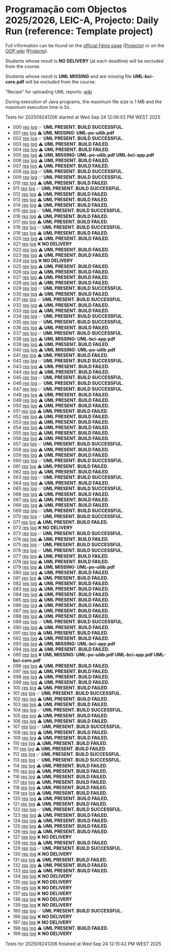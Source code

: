 # Programação com Objectos 2025/2026, LEIC-A, Projecto: Daily Run (reference: Template project)

Full information can be found on the [official Fénix page](https://fenix.tecnico.ulisboa.pt/disciplinas/PO112/2025-2026/1-semestre) ([Projecto](https://fenix.tecnico.ulisboa.pt/disciplinas/PO112/2025-2026/1-semestre/projecto)) or on the [OOP wiki](https://web.tecnico.ulisboa.pt/~david.matos/w/pt/index.php/Programa%C3%A7%C3%A3o_com_Objectos) ([Projecto](https://web.tecnico.ulisboa.pt/~david.matos/w/pt/index.php/Programa%C3%A7%C3%A3o_com_Objectos/Projecto_de_Programa%C3%A7%C3%A3o_com_Objectos)).

Students whose result is **NO DELIVERY** (at each deadline) will be excluded from the course.

Students whose result is **UML MISSING** and are missing file **UML-bci-core.pdf** will be excluded from the course.

"Recipe" for uploading UML reports: [wiki](https://web.tecnico.ulisboa.pt/~david.matos/w/pt/index.php/Programa%C3%A7%C3%A3o_com_Objectos/Projecto_de_Programa%C3%A7%C3%A3o_com_Objectos/Reposit%C3%B3rio_GIT#.22Receita.22_para_a_Entrega_de_Diagramas_UML)

During execution of Java programs, the maximum file size is 1 MB and the maximum execution time is 5s.

Tests for 202509241206 started at Wed Sep 24 12:06:02 PM WEST 2025

* 000 [res](logs/e0/000.res.html) [log](logs/e0/000.log.html) ✅ **UML PRESENT. BUILD SUCCESSFUL.**
* 001 [res](logs/e0/001.res.html) [log](logs/e0/001.log.html) ⚠ **UML MISSING: UML-po-uilib.pdf**
* 002 [res](logs/e0/002.res.html) [log](logs/e0/002.log.html) ✅ **UML PRESENT. BUILD SUCCESSFUL.**
* 003 [res](logs/e0/003.res.html) [log](logs/e0/003.log.html) ⚠ **UML PRESENT. BUILD FAILED.**
* 004 [res](logs/e0/004.res.html) [log](logs/e0/004.log.html) ⚠ **UML PRESENT. BUILD FAILED.**
* 005 [res](logs/e0/005.res.html) [log](logs/e0/005.log.html) ⚠ **UML MISSING: UML-po-uilib.pdf UML-bci-app.pdf**
* 006 [res](logs/e0/006.res.html) [log](logs/e0/006.log.html) ⚠ **UML PRESENT. BUILD FAILED.**
* 007 [res](logs/e0/007.res.html) [log](logs/e0/007.log.html) ⚠ **UML PRESENT. BUILD FAILED.**
* 008 [res](logs/e0/008.res.html) [log](logs/e0/008.log.html) ✅ **UML PRESENT. BUILD SUCCESSFUL.**
* 009 [res](logs/e0/009.res.html) [log](logs/e0/009.log.html) ✅ **UML PRESENT. BUILD SUCCESSFUL.**
* 010 [res](logs/e0/010.res.html) [log](logs/e0/010.log.html) ⚠ **UML PRESENT. BUILD FAILED.**
* 011 [res](logs/e0/011.res.html) [log](logs/e0/011.log.html) ✅ **UML PRESENT. BUILD SUCCESSFUL.**
* 012 [res](logs/e0/012.res.html) [log](logs/e0/012.log.html) ⚠ **UML PRESENT. BUILD FAILED.**
* 013 [res](logs/e0/013.res.html) [log](logs/e0/013.log.html) ⚠ **UML PRESENT. BUILD FAILED.**
* 014 [res](logs/e0/014.res.html) [log](logs/e0/014.log.html) ⚠ **UML PRESENT. BUILD FAILED.**
* 015 [res](logs/e0/015.res.html) [log](logs/e0/015.log.html) ✅ **UML PRESENT. BUILD SUCCESSFUL.**
* 016 [res](logs/e0/016.res.html) [log](logs/e0/016.log.html) ⚠ **UML PRESENT. BUILD FAILED.**
* 017 [res](logs/e0/017.res.html) [log](logs/e0/017.log.html) ⚠ **UML PRESENT. BUILD FAILED.**
* 018 [res](logs/e0/018.res.html) [log](logs/e0/018.log.html) ✅ **UML PRESENT. BUILD SUCCESSFUL.**
* 019 [res](logs/e0/019.res.html) [log](logs/e0/019.log.html) ⚠ **UML PRESENT. BUILD FAILED.**
* 020 [res](logs/e0/020.res.html) [log](logs/e0/020.log.html) ⚠ **UML PRESENT. BUILD FAILED.**
* 021 [res](logs/e0/021.res.html) [log](logs/e0/021.log.html) ❌ **NO DELIVERY**
* 022 [res](logs/e0/022.res.html) [log](logs/e0/022.log.html) ⚠ **UML PRESENT. BUILD FAILED.**
* 023 [res](logs/e0/023.res.html) [log](logs/e0/023.log.html) ⚠ **UML PRESENT. BUILD FAILED.**
* 024 [res](logs/e0/024.res.html) [log](logs/e0/024.log.html) ❌ **NO DELIVERY**
* 025 [res](logs/e0/025.res.html) [log](logs/e0/025.log.html) ⚠ **UML PRESENT. BUILD FAILED.**
* 026 [res](logs/e0/026.res.html) [log](logs/e0/026.log.html) ⚠ **UML PRESENT. BUILD FAILED.**
* 027 [res](logs/e0/027.res.html) [log](logs/e0/027.log.html) ⚠ **UML PRESENT. BUILD FAILED.**
* 028 [res](logs/e0/028.res.html) [log](logs/e0/028.log.html) ⚠ **UML PRESENT. BUILD FAILED.**
* 029 [res](logs/e0/029.res.html) [log](logs/e0/029.log.html) ✅ **UML PRESENT. BUILD SUCCESSFUL.**
* 030 [res](logs/e0/030.res.html) [log](logs/e0/030.log.html) ⚠ **UML PRESENT. BUILD FAILED.**
* 031 [res](logs/e0/031.res.html) [log](logs/e0/031.log.html) ✅ **UML PRESENT. BUILD SUCCESSFUL.**
* 032 [res](logs/e0/032.res.html) [log](logs/e0/032.log.html) ⚠ **UML PRESENT. BUILD FAILED.**
* 033 [res](logs/e0/033.res.html) [log](logs/e0/033.log.html) ⚠ **UML PRESENT. BUILD FAILED.**
* 034 [res](logs/e0/034.res.html) [log](logs/e0/034.log.html) ✅ **UML PRESENT. BUILD SUCCESSFUL.**
* 035 [res](logs/e0/035.res.html) [log](logs/e0/035.log.html) ✅ **UML PRESENT. BUILD SUCCESSFUL.**
* 036 [res](logs/e0/036.res.html) [log](logs/e0/036.log.html) ⚠ **UML PRESENT. BUILD FAILED.**
* 037 [res](logs/e0/037.res.html) [log](logs/e0/037.log.html) ✅ **UML PRESENT. BUILD SUCCESSFUL.**
* 038 [res](logs/e0/038.res.html) [log](logs/e0/038.log.html) ⚠ **UML MISSING: UML-bci-app.pdf**
* 039 [res](logs/e0/039.res.html) [log](logs/e0/039.log.html) ⚠ **UML PRESENT. BUILD FAILED.**
* 040 [res](logs/e0/040.res.html) [log](logs/e0/040.log.html) ⚠ **UML MISSING: UML-po-uilib.pdf**
* 041 [res](logs/e0/041.res.html) [log](logs/e0/041.log.html) ⚠ **UML PRESENT. BUILD FAILED.**
* 042 [res](logs/e0/042.res.html) [log](logs/e0/042.log.html) ✅ **UML PRESENT. BUILD SUCCESSFUL.**
* 043 [res](logs/e0/043.res.html) [log](logs/e0/043.log.html) ⚠ **UML PRESENT. BUILD FAILED.**
* 044 [res](logs/e0/044.res.html) [log](logs/e0/044.log.html) ⚠ **UML PRESENT. BUILD FAILED.**
* 045 [res](logs/e0/045.res.html) [log](logs/e0/045.log.html) ✅ **UML PRESENT. BUILD SUCCESSFUL.**
* 046 [res](logs/e0/046.res.html) [log](logs/e0/046.log.html) ✅ **UML PRESENT. BUILD SUCCESSFUL.**
* 047 [res](logs/e0/047.res.html) [log](logs/e0/047.log.html) ✅ **UML PRESENT. BUILD SUCCESSFUL.**
* 048 [res](logs/e0/048.res.html) [log](logs/e0/048.log.html) ⚠ **UML PRESENT. BUILD FAILED.**
* 049 [res](logs/e0/049.res.html) [log](logs/e0/049.log.html) ⚠ **UML PRESENT. BUILD FAILED.**
* 050 [res](logs/e0/050.res.html) [log](logs/e0/050.log.html) ⚠ **UML PRESENT. BUILD FAILED.**
* 051 [res](logs/e0/051.res.html) [log](logs/e0/051.log.html) ⚠ **UML PRESENT. BUILD FAILED.**
* 052 [res](logs/e0/052.res.html) [log](logs/e0/052.log.html) ⚠ **UML PRESENT. BUILD FAILED.**
* 053 [res](logs/e0/053.res.html) [log](logs/e0/053.log.html) ⚠ **UML PRESENT. BUILD FAILED.**
* 054 [res](logs/e0/054.res.html) [log](logs/e0/054.log.html) ⚠ **UML PRESENT. BUILD FAILED.**
* 055 [res](logs/e0/055.res.html) [log](logs/e0/055.log.html) ⚠ **UML PRESENT. BUILD FAILED.**
* 056 [res](logs/e0/056.res.html) [log](logs/e0/056.log.html) ⚠ **UML PRESENT. BUILD FAILED.**
* 057 [res](logs/e0/057.res.html) [log](logs/e0/057.log.html) ✅ **UML PRESENT. BUILD SUCCESSFUL.**
* 058 [res](logs/e0/058.res.html) [log](logs/e0/058.log.html) ⚠ **UML PRESENT. BUILD FAILED.**
* 059 [res](logs/e0/059.res.html) [log](logs/e0/059.log.html) ⚠ **UML PRESENT. BUILD FAILED.**
* 060 [res](logs/e0/060.res.html) [log](logs/e0/060.log.html) ✅ **UML PRESENT. BUILD SUCCESSFUL.**
* 061 [res](logs/e0/061.res.html) [log](logs/e0/061.log.html) ⚠ **UML PRESENT. BUILD FAILED.**
* 062 [res](logs/e0/062.res.html) [log](logs/e0/062.log.html) ⚠ **UML PRESENT. BUILD FAILED.**
* 063 [res](logs/e0/063.res.html) [log](logs/e0/063.log.html) ✅ **UML PRESENT. BUILD SUCCESSFUL.**
* 064 [res](logs/e0/064.res.html) [log](logs/e0/064.log.html) ⚠ **UML PRESENT. BUILD FAILED.**
* 065 [res](logs/e0/065.res.html) [log](logs/e0/065.log.html) ✅ **UML PRESENT. BUILD SUCCESSFUL.**
* 066 [res](logs/e0/066.res.html) [log](logs/e0/066.log.html) ⚠ **UML PRESENT. BUILD FAILED.**
* 067 [res](logs/e0/067.res.html) [log](logs/e0/067.log.html) ⚠ **UML PRESENT. BUILD FAILED.**
* 068 [res](logs/e0/068.res.html) [log](logs/e0/068.log.html) ⚠ **UML PRESENT. BUILD FAILED.**
* 069 [res](logs/e0/069.res.html) [log](logs/e0/069.log.html) ✅ **UML PRESENT. BUILD SUCCESSFUL.**
* 070 [res](logs/e0/070.res.html) [log](logs/e0/070.log.html) ✅ **UML PRESENT. BUILD SUCCESSFUL.**
* 071 [res](logs/e0/071.res.html) [log](logs/e0/071.log.html) ⚠ **UML PRESENT. BUILD FAILED.**
* 072 [res](logs/e0/072.res.html) [log](logs/e0/072.log.html) ❌ **NO DELIVERY**
* 073 [res](logs/e0/073.res.html) [log](logs/e0/073.log.html) ✅ **UML PRESENT. BUILD SUCCESSFUL.**
* 074 [res](logs/e0/074.res.html) [log](logs/e0/074.log.html) ⚠ **UML PRESENT. BUILD FAILED.**
* 075 [res](logs/e0/075.res.html) [log](logs/e0/075.log.html) ✅ **UML PRESENT. BUILD SUCCESSFUL.**
* 076 [res](logs/e0/076.res.html) [log](logs/e0/076.log.html) ✅ **UML PRESENT. BUILD SUCCESSFUL.**
* 077 [res](logs/e0/077.res.html) [log](logs/e0/077.log.html) ⚠ **UML PRESENT. BUILD FAILED.**
* 078 [res](logs/e0/078.res.html) [log](logs/e0/078.log.html) ⚠ **UML PRESENT. BUILD FAILED.**
* 079 [res](logs/e0/079.res.html) [log](logs/e0/079.log.html) ⚠ **UML MISSING: UML-po-uilib.pdf**
* 080 [res](logs/e0/080.res.html) [log](logs/e0/080.log.html) ⚠ **UML PRESENT. BUILD FAILED.**
* 081 [res](logs/e0/081.res.html) [log](logs/e0/081.log.html) ⚠ **UML PRESENT. BUILD FAILED.**
* 082 [res](logs/e0/082.res.html) [log](logs/e0/082.log.html) ⚠ **UML PRESENT. BUILD FAILED.**
* 083 [res](logs/e0/083.res.html) [log](logs/e0/083.log.html) ⚠ **UML PRESENT. BUILD FAILED.**
* 084 [res](logs/e0/084.res.html) [log](logs/e0/084.log.html) ⚠ **UML PRESENT. BUILD FAILED.**
* 085 [res](logs/e0/085.res.html) [log](logs/e0/085.log.html) ⚠ **UML PRESENT. BUILD FAILED.**
* 086 [res](logs/e0/086.res.html) [log](logs/e0/086.log.html) ⚠ **UML PRESENT. BUILD FAILED.**
* 087 [res](logs/e0/087.res.html) [log](logs/e0/087.log.html) ⚠ **UML PRESENT. BUILD FAILED.**
* 088 [res](logs/e0/088.res.html) [log](logs/e0/088.log.html) ⚠ **UML PRESENT. BUILD FAILED.**
* 089 [res](logs/e0/089.res.html) [log](logs/e0/089.log.html) ✅ **UML PRESENT. BUILD SUCCESSFUL.**
* 090 [res](logs/e0/090.res.html) [log](logs/e0/090.log.html) ⚠ **UML PRESENT. BUILD FAILED.**
* 091 [res](logs/e0/091.res.html) [log](logs/e0/091.log.html) ⚠ **UML PRESENT. BUILD FAILED.**
* 092 [res](logs/e0/092.res.html) [log](logs/e0/092.log.html) ⚠ **UML PRESENT. BUILD FAILED.**
* 093 [res](logs/e0/093.res.html) [log](logs/e0/093.log.html) ⚠ **UML MISSING: UML-bci-app.pdf**
* 094 [res](logs/e0/094.res.html) [log](logs/e0/094.log.html) ⚠ **UML PRESENT. BUILD FAILED.**
* 095 [res](logs/e0/095.res.html) [log](logs/e0/095.log.html) ❌ **UML MISSING: UML-po-uilib.pdf UML-bci-app.pdf UML-bci-core.pdf**
* 096 [res](logs/e0/096.res.html) [log](logs/e0/096.log.html) ⚠ **UML PRESENT. BUILD FAILED.**
* 097 [res](logs/e0/097.res.html) [log](logs/e0/097.log.html) ⚠ **UML PRESENT. BUILD FAILED.**
* 098 [res](logs/e0/098.res.html) [log](logs/e0/098.log.html) ⚠ **UML PRESENT. BUILD FAILED.**
* 099 [res](logs/e0/099.res.html) [log](logs/e0/099.log.html) ⚠ **UML PRESENT. BUILD FAILED.**
* 100 [res](logs/e0/100.res.html) [log](logs/e0/100.log.html) ⚠ **UML PRESENT. BUILD FAILED.**
* 101 [res](logs/e0/101.res.html) [log](logs/e0/101.log.html) ✅ **UML PRESENT. BUILD SUCCESSFUL.**
* 102 [res](logs/e0/102.res.html) [log](logs/e0/102.log.html) ⚠ **UML PRESENT. BUILD FAILED.**
* 103 [res](logs/e0/103.res.html) [log](logs/e0/103.log.html) ⚠ **UML PRESENT. BUILD FAILED.**
* 104 [res](logs/e0/104.res.html) [log](logs/e0/104.log.html) ✅ **UML PRESENT. BUILD SUCCESSFUL.**
* 105 [res](logs/e0/105.res.html) [log](logs/e0/105.log.html) ⚠ **UML PRESENT. BUILD FAILED.**
* 106 [res](logs/e0/106.res.html) [log](logs/e0/106.log.html) ⚠ **UML PRESENT. BUILD FAILED.**
* 107 [res](logs/e0/107.res.html) [log](logs/e0/107.log.html) ✅ **UML PRESENT. BUILD SUCCESSFUL.**
* 108 [res](logs/e0/108.res.html) [log](logs/e0/108.log.html) ⚠ **UML PRESENT. BUILD FAILED.**
* 109 [res](logs/e0/109.res.html) [log](logs/e0/109.log.html) ⚠ **UML PRESENT. BUILD FAILED.**
* 110 [res](logs/e0/110.res.html) [log](logs/e0/110.log.html) ⚠ **UML PRESENT. BUILD FAILED.**
* 111 [res](logs/e0/111.res.html) [log](logs/e0/111.log.html) ⚠ **UML PRESENT. BUILD FAILED.**
* 112 [res](logs/e0/112.res.html) [log](logs/e0/112.log.html) ✅ **UML PRESENT. BUILD SUCCESSFUL.**
* 113 [res](logs/e0/113.res.html) [log](logs/e0/113.log.html) ✅ **UML PRESENT. BUILD SUCCESSFUL.**
* 114 [res](logs/e0/114.res.html) [log](logs/e0/114.log.html) ⚠ **UML PRESENT. BUILD FAILED.**
* 115 [res](logs/e0/115.res.html) [log](logs/e0/115.log.html) ⚠ **UML PRESENT. BUILD FAILED.**
* 116 [res](logs/e0/116.res.html) [log](logs/e0/116.log.html) ⚠ **UML PRESENT. BUILD FAILED.**
* 117 [res](logs/e0/117.res.html) [log](logs/e0/117.log.html) ⚠ **UML PRESENT. BUILD FAILED.**
* 118 [res](logs/e0/118.res.html) [log](logs/e0/118.log.html) ⚠ **UML PRESENT. BUILD FAILED.**
* 119 [res](logs/e0/119.res.html) [log](logs/e0/119.log.html) ⚠ **UML PRESENT. BUILD FAILED.**
* 120 [res](logs/e0/120.res.html) [log](logs/e0/120.log.html) ⚠ **UML PRESENT. BUILD FAILED.**
* 121 [res](logs/e0/121.res.html) [log](logs/e0/121.log.html) ⚠ **UML PRESENT. BUILD FAILED.**
* 122 [res](logs/e0/122.res.html) [log](logs/e0/122.log.html) ✅ **UML PRESENT. BUILD SUCCESSFUL.**
* 123 [res](logs/e0/123.res.html) [log](logs/e0/123.log.html) ⚠ **UML PRESENT. BUILD FAILED.**
* 124 [res](logs/e0/124.res.html) [log](logs/e0/124.log.html) ⚠ **UML PRESENT. BUILD FAILED.**
* 125 [res](logs/e0/125.res.html) [log](logs/e0/125.log.html) ⚠ **UML PRESENT. BUILD FAILED.**
* 126 [res](logs/e0/126.res.html) [log](logs/e0/126.log.html) ⚠ **UML PRESENT. BUILD FAILED.**
* 127 [res](logs/e0/127.res.html) [log](logs/e0/127.log.html) ❌ **NO DELIVERY**
* 128 [res](logs/e0/128.res.html) [log](logs/e0/128.log.html) ⚠ **UML PRESENT. BUILD FAILED.**
* 129 [res](logs/e0/129.res.html) [log](logs/e0/129.log.html) ✅ **UML PRESENT. BUILD SUCCESSFUL.**
* 130 [res](logs/e0/130.res.html) [log](logs/e0/130.log.html) ❌ **NO DELIVERY**
* 131 [res](logs/e0/131.res.html) [log](logs/e0/131.log.html) ⚠ **UML PRESENT. BUILD FAILED.**
* 132 [res](logs/e0/132.res.html) [log](logs/e0/132.log.html) ⚠ **UML PRESENT. BUILD FAILED.**
* 133 [res](logs/e0/133.res.html) [log](logs/e0/133.log.html) ⚠ **UML PRESENT. BUILD FAILED.**
* 134 [res](logs/e0/134.res.html) [log](logs/e0/134.log.html) ❌ **NO DELIVERY**
* 135 [res](logs/e0/135.res.html) [log](logs/e0/135.log.html) ❌ **NO DELIVERY**
* 136 [res](logs/e0/136.res.html) [log](logs/e0/136.log.html) ❌ **NO DELIVERY**
* 137 [res](logs/e0/137.res.html) [log](logs/e0/137.log.html) ❌ **NO DELIVERY**
* 138 [res](logs/e0/138.res.html) [log](logs/e0/138.log.html) ❌ **NO DELIVERY**
* 139 [res](logs/e0/139.res.html) [log](logs/e0/139.log.html) ❌ **NO DELIVERY**
* 180 [res](logs/e0/180.res.html) [log](logs/e0/180.log.html) ✅ **UML PRESENT. BUILD SUCCESSFUL.**
* 196 [res](logs/e0/196.res.html) [log](logs/e0/196.log.html) ❌ **NO DELIVERY**
* 197 [res](logs/e0/197.res.html) [log](logs/e0/197.log.html) ❌ **NO DELIVERY**
* 198 [res](logs/e0/198.res.html) [log](logs/e0/198.log.html) ⚠ **UML PRESENT. BUILD FAILED.**
* 199 [res](logs/e0/199.res.html) [log](logs/e0/199.log.html) ❌ **NO DELIVERY**

Tests for 202509241206 finished at  Wed Sep 24 12:15:42 PM WEST 2025
